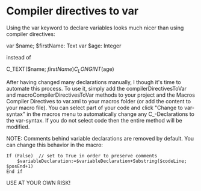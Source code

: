 # Compiler directives to var
Using the var keyword to declare variables looks much nicer than using compiler directives:

var $name; $firstName: Text
var $age: Integer

instead of

C_TEXT($name; $firstName)
C_LONGINT($age)

After having changed many declarations manually, I though it's time to automate this process. To use it, simply add the compilerDirectivesToVar and macroCompilerDirectivesToVar methods to your project and the Macros Compiler Directives to var.xml to your macros folder (or add the content to your macro file). You can  select part of your code and click "Change to var-syntax" in the macros menu to automatically change any C_-Declarations to the var-syntax. If you do not select code then the entire method will be modified.

NOTE: Comments behind variable declarations are removed by default. You can change this behavior in the macro:

	If (False)  // set to True in order to preserve comments 
		$variableDeclaration:=$variableDeclaration+Substring($codeLine; $posEnd+1)
	End if 

USE AT YOUR OWN RISK!
